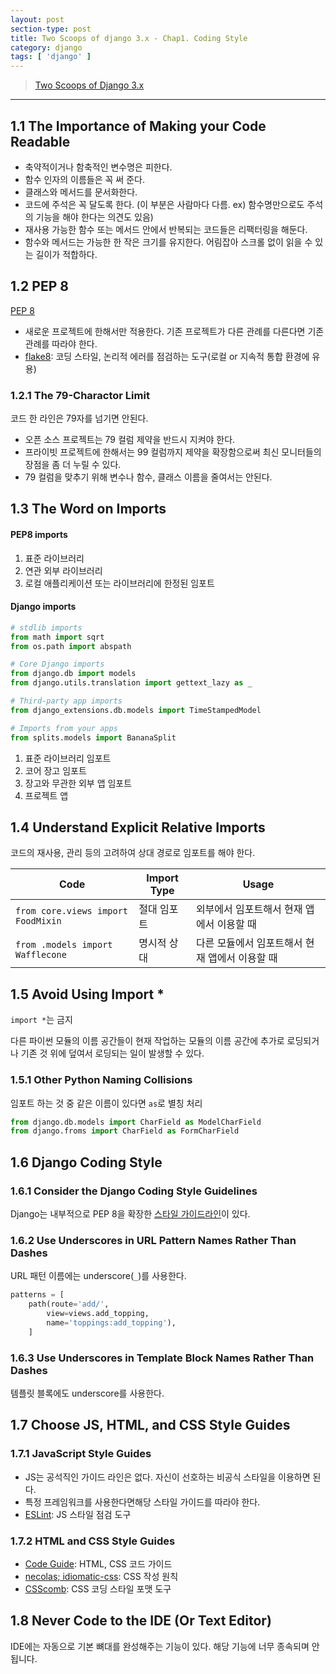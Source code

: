 ```yaml
---
layout: post
section-type: post
title: Two Scoops of django 3.x - Chap1. Coding Style
category: django
tags: [ 'django' ]
---
```


> [Two Scoops of Django 3.x](https://www.feldroy.com/books/two-scoops-of-django-3-x)

---

## 1.1 The Importance of Making your Code Readable

- 축약적이거나 함축적인 변수명은 피한다.
- 함수 인자의 이름들은 꼭 써 준다.
- 클래스와 메서드를 문서화한다.
- 코드에 주석은 꼭 달도록 한다. (이 부분은 사람마다 다름. ex) 함수명만으로도 주석의 기능을 해야 한다는 의견도 있음)
- 재사용 가능한 함수 또는 메서드 안에서 반복되는 코드들은 리팩터링을 해둔다.
- 함수와 메서드는 가능한 한 작은 크기를 유지한다. 어림잡아 스크롤 없이 읽을 수 있는 길이가 적합하다.

## 1.2 PEP 8

[PEP 8](https://www.python.org/dev/peps/pep-0008/)

- 새로운 프로젝트에 한해서만 적용한다. 기존 프로젝트가 다른 관례를 다른다면 기존 관례를 따라야 한다.
- [flake8](https://github.com/PyCQA/flake8): 코딩 스타일, 논리적 에러를 점검하는 도구(로컬 or 지속적 통합 환경에 유용)

### 1.2.1 The 79-Charactor Limit

코드 한 라인은 79자를 넘기면 안된다.

- 오픈 소스 프로젝트는 79 컬럼 제약을 반드시 지켜야 한다.
- 프라이빗 프로젝트에 한해서는 99 컬럼까지 제약을 확장함으로써 최신 모니터들의 장점을 좀 더 누릴 수 있다.
- 79 컬럼을 맞추기 위해 변수나 함수, 클래스 이름을 줄여서는 안된다.

## 1.3 The Word on Imports

#### PEP8 imports

1. 표준 라이브러리
2. 연관 외부 라이브러리
3. 로컬 애플리케이션 또는 라이브러리에 한정된 임포트

#### Django imports

```python
# stdlib imports
from math import sqrt
from os.path import abspath

# Core Django imports
from django.db import models
from django.utils.translation import gettext_lazy as _

# Third-party app imports
from django_extensions.db.models import TimeStampedModel

# Imports from your apps
from splits.models import BananaSplit
```

1. 표준 라이브러리 임포트
2. 코어 장고 임포트
3. 장고와 무관한 외부 앱 임포트
4. 프로젝트 앱

## 1.4 Understand Explicit Relative Imports

코드의 재사용, 관리 등의 고려하여 상대 경로로 임포트를 해야 한다.  

Code | Import Type | Usage
---|---|---
`from core.views import FoodMixin` | 절대 임포트 | 외부에서 임포트해서 현재 앱에서 이용할 때
`from .models import Wafflecone` | 명시적 상대 | 다른 모듈에서 임포트해서 현재 앱에서 이용할 때

## 1.5 Avoid Using Import *

`import *`는 금지

다른 파이썬 모듈의 이름 공간들이 현재 작업하는 모듈의 이름 공간에 추가로 로딩되거나 기존 것 위에 덮여서 로딩되는 일이 발생할 수 있다.

### 1.5.1 Other Python Naming Collisions

임포트 하는 것 중 같은 이름이 있다면 `as`로 별칭 처리

```python
from django.db.models import CharField as ModelCharField
from django.froms import CharField as FormCharField
```

## 1.6 Django Coding Style

### 1.6.1 Consider the Django Coding Style Guidelines

Django는 내부적으로 PEP 8을 확장한 [스타일 가이드라인](https://docs.djangoproject.com/en/3.2/internals/contributing/writing-code/coding-style/)이 있다.

### 1.6.2 Use Underscores in URL Pattern Names Rather Than Dashes

URL 패턴 이름에는 underscore(`_`)를 사용한다.

```python
patterns = [
    path(route='add/',
        view=views.add_topping,
        name='toppings:add_topping'),
    ]
```

### 1.6.3 Use Underscores in Template Block Names Rather Than Dashes

템플릿 블록에도 underscore를 사용한다.

## 1.7 Choose JS, HTML, and CSS Style Guides

### 1.7.1 JavaScript Style Guides

- JS는 공석직인 가이드 라인은 없다. 자신이 선호하는 비공식 스타일을 이용하면 된다.
- 특정 프레임워크를 사용한다면해당 스타일 가이드를 따라야 한다.
- [ESLint](https://eslint.org/): JS 스타일 점검 도구

### 1.7.2 HTML and CSS Style Guides

- [Code Guide](https://codeguide.co/): HTML, CSS 코드 가이드
- [necolas; idiomatic-css](https://github.com/necolas/idiomatic-css): CSS 작성 원칙
- [CSScomb](https://stylelint.io/): CSS 코딩 스타일 포맷 도구

## 1.8 Never Code to the IDE (Or Text Editor)

IDE에는 자동으로 기본 뼈대를 완성해주는 기능이 있다.
해당 기능에 너무 종속되며 안됩니다.
